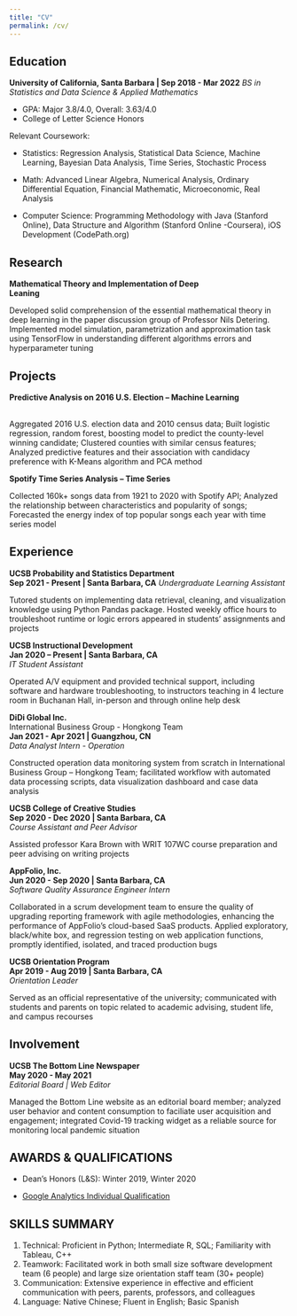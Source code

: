 ```yaml
---
title: "CV"
permalink: /cv/
---
```


## Education

**University of California, Santa Barbara  | Sep 2018 - Mar 2022** 
*BS in Statistics and Data Science & Applied Mathematics*  
- GPA: Major 3.8/4.0, Overall: 3.63/4.0  
- College of Letter Science Honors  

Relevant Coursework:
- Statistics:
Regression Analysis, Statistical Data Science, Machine Learning, Bayesian Data Analysis, Time Series, Stochastic Process

- Math: 
Advanced Linear Algebra, Numerical Analysis, Ordinary Differential Equation, Financial Mathematic, Microeconomic, Real Analysis

- Computer Science:
Programming Methodology with Java (Stanford Online), Data Structure and Algorithm (Stanford Online -Coursera), iOS Development (CodePath.org)

## Research

**Mathematical Theory and Implementation of Deep Leaning**                                 

Developed solid comprehension of the essential mathematical theory in deep learning in the paper discussion group of Professor Nils Detering. Implemented model simulation, parametrization and approximation task using TensorFlow in understanding different algorithms errors and hyperparameter tuning

## Projects

**Predictive Analysis on 2016 U.S. Election – Machine Learning**                         

Aggregated 2016 U.S. election data and 2010 census data; Built logistic regression, random forest, boosting model to predict the county-level winning candidate; Clustered counties with similar census features; Analyzed predictive features and their association with candidacy preference with K-Means algorithm and PCA method

**Spotify Time Series Analysis – Time Series**                                                     

Collected 160k+ songs data from 1921 to 2020 with Spotify API; Analyzed the relationship between characteristics and popularity of songs; Forecasted the energy index of top popular songs each year with time series model


## Experience

**UCSB Probability and Statistics Department**  
**Sep 2021 - Present | Santa Barbara, CA**
*Undergraduate Learning Assistant* 

Tutored students on implementing data retrieval, cleaning, and visualization knowledge using Python Pandas package. Hosted weekly office hours to troubleshoot runtime or logic errors appeared in students’ assignments and projects

**UCSB Instructional Development**  
**Jan 2020 – Present | Santa Barbara, CA**    
*IT Student Assistant*  

Operated A/V equipment and provided technical support, including software and hardware troubleshooting, to instructors teaching in 4 lecture room in Buchanan Hall, in-person and through online help desk

**DiDi Global Inc.**  
International Business Group - Hongkong Team  
**Jan 2021 - Apr 2021 | Guangzhou, CN**   
*Data Analyst Intern - Operation*  

Constructed operation data monitoring system from scratch in International Business Group – Hongkong Team; facilitated workflow with automated data processing scripts, data visualization dashboard and case data analysis

**UCSB College of Creative Studies**  
**Sep 2020 - Dec 2020 | Santa Barbara, CA**    
*Course Assistant and Peer Advisor*  

Assisted professor Kara Brown with WRIT 107WC course preparation and peer advising on writing projects

**AppFolio, Inc.**  
**Jun 2020 - Sep 2020 | Santa Barbara, CA**    
*Software Quality Assurance Engineer Intern*  

Collaborated in a scrum development team to ensure the quality of upgrading reporting framework with agile methodologies, enhancing the performance of AppFolio’s cloud-based SaaS products. Applied exploratory, black/white box, and regression testing on web application functions, promptly identified, isolated, and traced production bugs

**UCSB Orientation Program**  
**Apr 2019 - Aug 2019 | Santa Barbara, CA**    
*Orientation Leader*  

Served as an official representative of the university; communicated with students and parents on topic related to academic advising, student life, and campus recourses 


## **Involvement**

**UCSB The Bottom Line Newspaper**  
**May 2020 - May 2021**    
*Editorial Board | Web Editor*  

Managed the Bottom Line website as an editorial board member; analyzed user behavior and content consumption to faciliate user acquisition and engagement; integrated Covid-19 tracking widget as a reliable source for monitoring local pandemic situation

## AWARDS & QUALIFICATIONS
- Dean’s Honors (L&S): Winter 2019, Winter 2020

- [Google Analytics Individual Qualification](https://skillshop.exceedlms.com/student/award/K3U6ZiMkUHIZQrBRmOJjuIx8)


## SKILLS SUMMARY

1. Technical: Proficient in Python; Intermediate R, SQL; Familiarity with Tableau, C++
2. Teamwork: Facilitated work in both small size software development team (6 people) and large size orientation staff team (30+ people)
3. Communication: Extensive experience in effective and efficient communication with peers, parents, professors, and colleagues
4. Language: Native Chinese; Fluent in English; Basic Spanish
